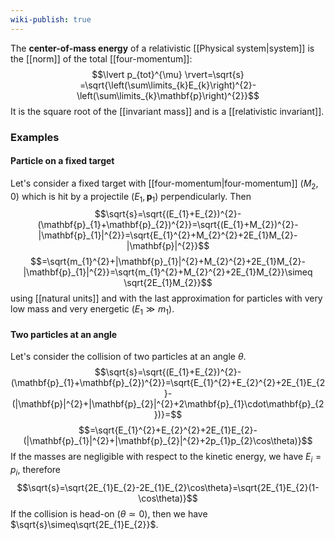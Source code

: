 ```yaml
---
wiki-publish: true
---
```

The **center-of-mass energy** of a relativistic [[Physical system|system]] is the [[norm]] of the total [[four-momentum]]:
$$\lvert p_{tot}^{\mu} \rvert=\sqrt{s} =\sqrt{\left(\sum\limits_{k}E_{k}\right)^{2}-\left(\sum\limits_{k}\mathbf{p}\right)^{2}}$$
It is the square root of the [[invariant mass]] and is a [[relativistic invariant]].
### Examples
#### Particle on a fixed target
Let's consider a fixed target with [[four-momentum|four-momentum]] $(M_{2},0)$ which is hit by a projectile $(E_{1},\mathbf{p}_{1})$ perpendicularly. Then
$$\sqrt{s}=\sqrt{(E_{1}+E_{2})^{2}-(\mathbf{p}_{1}+\mathbf{p}_{2})^{2}}=\sqrt{(E_{1}+M_{2})^{2}-|\mathbf{p}_{1}|^{2}}=\sqrt{E_{1}^{2}+M_{2}^{2}+2E_{1}M_{2}-|\mathbf{p}|^{2}}$$
$$=\sqrt{m_{1}^{2}+|\mathbf{p}_{1}|^{2}+M_{2}^{2}+2E_{1}M_{2}-|\mathbf{p}_{1}|^{2}}=\sqrt{m_{1}^{2}+M_{2}^{2}+2E_{1}M_{2}}\simeq \sqrt{2E_{1}M_{2}}$$
using [[natural units]] and with the last approximation for particles with very low mass and very energetic ($E_{1}\gg m_{1}$).
#### Two particles at an angle
Let's consider the collision of two particles at an angle $\theta$.
$$\sqrt{s}=\sqrt{(E_{1}+E_{2})^{2}-(\mathbf{p}_{1}+\mathbf{p}_{2})^{2}}=\sqrt{E_{1}^{2}+E_{2}^{2}+2E_{1}E_{2}-(|\mathbf{p}|^{2}+|\mathbf{p}_{2}|^{2}+2\mathbf{p}_{1}\cdot\mathbf{p}_{2})}=$$
$$=\sqrt{E_{1}^{2}+E_{2}^{2}+2E_{1}E_{2}-(|\mathbf{p}_{1}|^{2}+|\mathbf{p}_{2}|^{2}+2p_{1}p_{2}\cos\theta)}$$
If the masses are negligible with respect to the kinetic energy, we have $E_{i}=p_{i}$, therefore
$$\sqrt{s}=\sqrt{2E_{1}E_{2}-2E_{1}E_{2}\cos\theta}=\sqrt{2E_{1}E_{2}(1-\cos\theta)}$$
If the collision is head-on ($\theta\simeq0$), then we have $\sqrt{s}\simeq\sqrt{2E_{1}E_{2}}$.